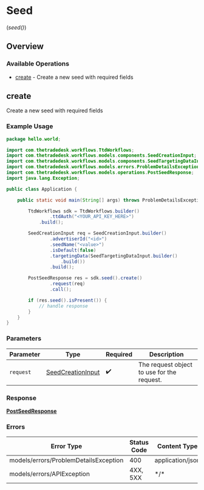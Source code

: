 # Seed
(*seed()*)

## Overview

### Available Operations

* [create](#create) - Create a new seed with required fields

## create

Create a new seed with required fields

### Example Usage

```java
package hello.world;

import com.thetradedesk.workflows.TtdWorkflows;
import com.thetradedesk.workflows.models.components.SeedCreationInput;
import com.thetradedesk.workflows.models.components.SeedTargetingDataInput;
import com.thetradedesk.workflows.models.errors.ProblemDetailsException;
import com.thetradedesk.workflows.models.operations.PostSeedResponse;
import java.lang.Exception;

public class Application {

    public static void main(String[] args) throws ProblemDetailsException, Exception {

        TtdWorkflows sdk = TtdWorkflows.builder()
                .ttdAuth("<YOUR_API_KEY_HERE>")
            .build();

        SeedCreationInput req = SeedCreationInput.builder()
                .advertiserId("<id>")
                .seedName("<value>")
                .isDefault(false)
                .targetingData(SeedTargetingDataInput.builder()
                    .build())
                .build();

        PostSeedResponse res = sdk.seed().create()
                .request(req)
                .call();

        if (res.seed().isPresent()) {
            // handle response
        }
    }
}
```

### Parameters

| Parameter                                                     | Type                                                          | Required                                                      | Description                                                   |
| ------------------------------------------------------------- | ------------------------------------------------------------- | ------------------------------------------------------------- | ------------------------------------------------------------- |
| `request`                                                     | [SeedCreationInput](../../models/shared/SeedCreationInput.md) | :heavy_check_mark:                                            | The request object to use for the request.                    |

### Response

**[PostSeedResponse](../../models/operations/PostSeedResponse.md)**

### Errors

| Error Type                            | Status Code                           | Content Type                          |
| ------------------------------------- | ------------------------------------- | ------------------------------------- |
| models/errors/ProblemDetailsException | 400                                   | application/json                      |
| models/errors/APIException            | 4XX, 5XX                              | \*/\*                                 |